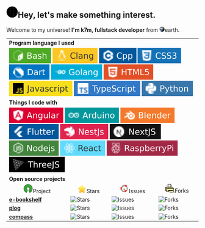 <h2 style=''><img alt='space swim' src="./icons/space_float.gif" width='30' />Hey, let's make something interest.</h2>
<p>Welcome to my universe! <b>I'm k7m, fullstack developer</b> from <img alt='earth' src='./icons/earth.gif' width='14'/>earth.</p>
<table>
    <tbody>
    <tr>
        <td colspan='4'><b>Program language I used</b></td></tr>
    <tr><td colspan='4'>
        <img alt='B' src='./icons/bash.svg' />
        <img alt='C' src='./icons/clang.svg' />
        <img alt='CPP' src='./icons/cpp.svg' />
        <img alt='CSS' src='./icons/css.svg' />
        <img alt='Dart' src='./icons/dart.svg' />
        <img alt='Go' src='./icons/golang.svg' />
        <img alt='HTML' src='./icons/html.svg' />
        <img alt='Javascript' src='./icons/javascript.svg' />
        <img alt='TypeScript' src='./icons/typescript.svg' />
        <img alt='Python' src='./icons/python.svg' />
    </td>
    </tr>
    <tr>
        <td colspan='4'><b>Things I code with</b></td>
    </tr>
    <tr><td colspan='4'>
        <img alt='Angular' src='./icons/angular.svg' />
        <img alt='Arduino' src='./icons/arduino.svg' />
        <img alt='Blender' src='./icons/blender.svg' />
        <img alt='Flutter' src='./icons/flutter.svg' />
        <img alt='NestJs' src='./icons/nestjs.svg' />
        <img alt='NextJS' src='./icons/nextjs.svg' />
        <img alt='NodeJS' src='./icons/nodejs.svg' />
        <img alt='React' src='./icons/react.svg' />
        <img alt='Raspberrypi' src='./icons/raspberrypi.svg' />
        <img alt='ThreeJs' src='./icons/threejs.svg' />
    </td>
    </tr>
    <tr>
        <td colspan='5'><b>Open source projects</b></td>
    </tr>
    <tr>
        <td align='center'><img alt='project' src='./icons/project.png' width='24' />Project</td>
        <td align='center'><img alt='project' src='./icons/star.gif' width='24' />Stars</td>
        <td align='center'><img alt='project' src='./icons/issue.gif' width='24' />Issues</td>
        <td align='center'><img alt='project' src='./icons/fork.gif' width='24' />Forks</td>
    </tr>
    <tr>
        <td><a href="https://github.com/key7men/e-bookshelf"><b>e-bookshelf</b></a></td>
        <td><img alt="Stars" src="https://img.shields.io/github/stars/key7men/e-bookshelf?style=flat-square&labelColor=343b41"/></td>
        <td><img alt="Issues" src="https://img.shields.io/github/issues/key7men/e-bookshelf?style=flat-square&labelColor=343b41"/></td>
        <td><img alt="Forks" src="https://img.shields.io/github/forks/key7men/e-bookshelf?style=flat-square&labelColor=343b41"/></td>
    </tr>
    <tr>
        <td><a href="https://github.com/key7men/plog"><b>plog</b></a></td>
        <td><img alt="Stars" src="https://img.shields.io/github/stars/key7men/plog?style=flat-square&labelColor=343b41"/></td>
        <td><img alt="Issues" src="https://img.shields.io/github/issues/key7men/plog?style=flat-square&labelColor=343b41"/></td>
        <td><img alt="Forks" src="https://img.shields.io/github/forks/key7men/plog?style=flat-square&labelColor=343b41"/></td>
    </tr>
    <tr>
        <td><a href="https://github.com/key7men/compass"><b>compass</b></a></td>
        <td><img alt="Stars" src="https://img.shields.io/github/stars/key7men/compass?style=flat-square&labelColor=343b41"/></td>
        <td><img alt="Issues" src="https://img.shields.io/github/issues/key7men/compass?style=flat-square&labelColor=343b41"/></td>
        <td><img alt="Forks" src="https://img.shields.io/github/forks/key7men/compass?style=flat-square&labelColor=343b41"/></td>
    </tr>
    </tbody>
</table>
